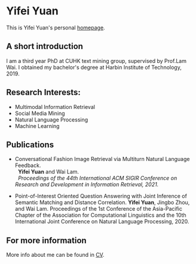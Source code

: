 # Yifei Yuan
This is Yifei Yuan's personal [homepage](https://yfyuan01.github.io/).

## A short introduction
I am a third year PhD at CUHK text mining group, supervised by Prof.Lam Wai. I obtained my bachelor's degree at Harbin Institute of Technology, 2019.

## Research Interests:
* Multimodal Information Retrieval
* Social Media Mining
* Natural Language Processing
* Machine Learning


## Publications
* Conversational Fashion Image Retrieval via Multiturn Natural Language Feedback.  
&nbsp;&nbsp;**Yifei Yuan** and Wai Lam.  
&nbsp;&nbsp;*Proceedings of the 44th International ACM SIGIR Conference on Research and Development in Information Retrieval, 2021.* 

* Point-of-Interest Oriented Question Answering with Joint Inference of Semantic Matching and Distance Correlation.
**Yifei Yuan**, Jingbo Zhou, and Wai Lam. 
Proceedings of the 1st Conference of the Asia-Pacific Chapter of the Association for Computational Linguistics and the 10th International Joint Conference on Natural Language Processing, 2020.

## For more information
More info about me can be found in [CV](https://zejiang-unsw.github.io/cv/).

